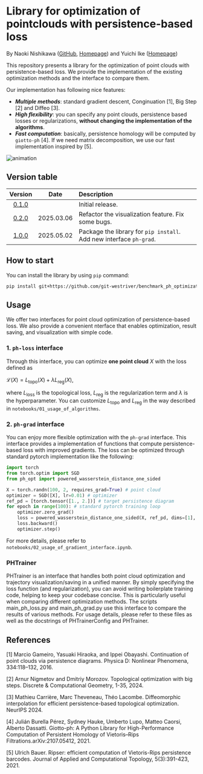 # Library for optimization of pointclouds with persistence-based loss

By Naoki Nishikawa ([GitHub](https://github.com/git-westriver), [Homepage](https://sites.google.com/view/n-nishikawa))
and Yuichi Ike ([Homepage](https://sites.google.com/view/yuichi-ike))

This repository presents a library for the optimization of point clouds with persistence-based loss.
We provide the implementation of the existing optimization methods and the interface to compare them.

Our implementation has following nice features:
- ***Multiple methods***: standard gradient descent, Conginuation [1], Big Step [2] and Diffeo [3].
- ***High flexibility***: you can specify any point clouds, persistence based losses or regularizations, **without changing the implementation of the algorithms**.
- ***Fast computation***: basically, persistence homology will be computed by `giotto-ph` [4]. 
If we need matrix decomposition, we use our fast implementation inspired by [5].

![animation](https://github.com/git-westriver/benchmark_ph_optimization/assets/64912615/3544b12f-b9f9-4d85-90c4-eae94d77e481)

## Version table

| Version | Date | Description |
|:---:|:---:|:---|
| [0.1.0](https://github.com/git-westriver/benchmark_ph_optimization/tree/ver-0.1.0) |  | Initial release. |
| [0.2.0](https://github.com/git-westriver/benchmark_ph_optimization/tree/ver-0.2.0) | 2025.03.06 | Refactor the visualization feature. Fix some bugs. |
| [1.0.0](https://github.com/git-westriver/benchmark_ph_optimization/tree/ver-1.0.0) | 2025.05.02 | Package the library for `pip install`. Add new interface `ph-grad`. |

## How to start

You can install the library by using `pip` command:

```bash
pip install git+https://github.com/git-westriver/benchmark_ph_optimization.git@ver-1.0.0
```

## Usage

We offer two interfaces for point cloud optimization of persistence-based loss.
We also provide a convenient nterface that enables optimization, result saving, and visualization with simple code.

### 1. `ph-loss` interface

Through this interface, you can optimize **one point cloud** $X$ with the loss defined as

$\mathcal{L}(X) = L_{\text{topo}}(X) + \lambda L_{\text{reg}}(X),$

where $L_{\text{loss}}$ is the topological loss, $L_{\text{reg}}$ is the regularization term and $\lambda$ is the hyperparameter.
You can customize $L_{\text{topo}}$ and $L_{\text{reg}}$ in the way described in `notebooks/01_usage_of_algorithms`.

### 2. `ph-grad` interface

You can enjoy more flexible optimization with the `ph-grad` interface.
This interface provides a implementation of functions that compute persistence-based loss
with improved gradients.
The loss can be optimized through standard pytorch implementation like the following:
```python
import torch
from torch.optim import SGD
from ph_opt import powered_wasserstein_distance_one_sided

X = torch.randn(100, 2, requires_grad=True) # point cloud
optimizer = SGD([X], lr=0.01) # optimizer
ref_pd = [torch.tensor([1., 2.])] # target persistence diagram
for epoch in range(100): # standard pytorch training loop
    optimizer.zero_grad() 
    loss = powered_wasserstein_distance_one_sided(X, ref_pd, dims=[1], grad_type='bigstep')
    loss.backward()
    optimizer.step()
```
For more details, please refer to `notebooks/02_usage_of_gradient_interface.ipynb`.

### PHTrainer

PHTrainer is an interface that handles both point cloud optimization and trajectory visualization/saving in a unified manner.
By simply specifying the loss function (and regularization), you can avoid writing boilerplate training code, helping to keep your codebase concise.
This is particularly useful when comparing different optimization methods.
The scripts main_ph_loss.py and main_ph_grad.py use this interface to compare the results of various methods.
For usage details, please refer to these files as well as the docstrings of PHTrainerConfig and PHTrainer.

## References

[1] Marcio Gameiro, Yasuaki Hiraoka, and Ippei Obayashi. Continuation of point clouds via persistence diagrams. Physica D: Nonlinear Phenomena, 334:118–132, 2016.

[2] Arnur Nigmetov and Dmitriy Morozov. Topological optimization with big steps. Discrete & Computational Geometry, 1-35, 2024.

[3] Mathieu Carrière, Marc Theveneau, Théo Lacombe. Diffeomorphic interpolation for efficient persistence-based topological optimization. NeurIPS 2024.

[4] Julián Burella Pérez, Sydney Hauke, Umberto Lupo, Matteo Caorsi, Alberto Dassatti. Giotto-ph: A Python Library for High-Performance Computation of Persistent Homology of Vietoris–Rips Filtrations.arXiv:2107.05412, 2021.

[5] Ulrich Bauer. Ripser: efficient computation of Vietoris-Rips persistence barcodes. Journal of Applied and Computational Topology, 5(3):391-423, 2021.
